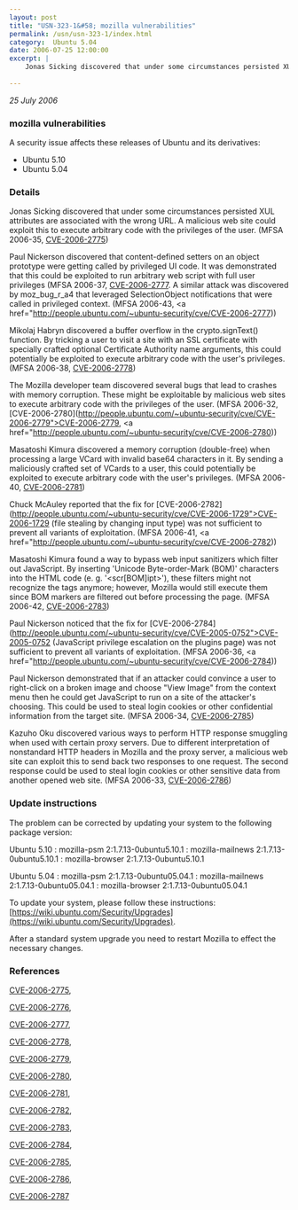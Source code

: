 ```yaml
---
layout: post
title: "USN-323-1&#58; mozilla vulnerabilities"
permalink: /usn/usn-323-1/index.html
category:  Ubuntu 5.04
date: 2006-07-25 12:00:00
excerpt: |
    Jonas Sicking discovered that under some circumstances persisted XUL attributes are associated with the wrong URL. A malicious web site could exploit this to execute arbitrary code with the privileges of the user. (MFSA 2006-35, [CVE-2006-2775](http://people.ubuntu.com/~ubuntu-security/cve/CVE-2006-2775))
    
--- 
```

 
 

*25 July 2006*

### mozilla vulnerabilities

A security issue affects these releases of Ubuntu and its derivatives:

* Ubuntu 5.10
* Ubuntu 5.04

### Details

Jonas Sicking discovered that under some circumstances persisted XUL attributes are associated with the wrong URL. A malicious web site could exploit this to execute arbitrary code with the privileges of the user. (MFSA 2006-35, [CVE-2006-2775](http://people.ubuntu.com/~ubuntu-security/cve/CVE-2006-2775))

Paul Nickerson discovered that content-defined setters on an object prototype were getting called by privileged UI code. It was demonstrated that this could be exploited to run arbitrary web script with full user privileges (MFSA 2006-37, [CVE-2006-2777](http://people.ubuntu.com/~ubuntu-security/cve/CVE-2006-2776">CVE-2006-2776</a>). A similar attack was discovered by moz_bug_r_a4 that leveraged SelectionObject notifications that were called in privileged context. (MFSA 2006-43, <a href="http://people.ubuntu.com/~ubuntu-security/cve/CVE-2006-2777))

Mikolaj Habryn discovered a buffer overflow in the crypto.signText() function. By tricking a user to visit a site with an SSL certificate with specially crafted optional Certificate Authority name arguments, this could potentially be exploited to execute arbitrary code with the user&#39;s privileges. (MFSA 2006-38, [CVE-2006-2778](http://people.ubuntu.com/~ubuntu-security/cve/CVE-2006-2778))

The Mozilla developer team discovered several bugs that lead to crashes with memory corruption. These might be exploitable by malicious web sites to execute arbitrary code with the privileges of the user. (MFSA 2006-32, [CVE-2006-2780](http://people.ubuntu.com/~ubuntu-security/cve/CVE-2006-2779">CVE-2006-2779</a>, <a href="http://people.ubuntu.com/~ubuntu-security/cve/CVE-2006-2780))

Masatoshi Kimura discovered a memory corruption (double-free) when processing a large VCard with invalid base64 characters in it. By sending a maliciously crafted set of VCards to a user, this could potentially be exploited to execute arbitrary code with the user&#39;s privileges. (MFSA 2006-40, [CVE-2006-2781](http://people.ubuntu.com/~ubuntu-security/cve/CVE-2006-2781))

Chuck McAuley reported that the fix for [CVE-2006-2782](http://people.ubuntu.com/~ubuntu-security/cve/CVE-2006-1729">CVE-2006-1729</a> (file stealing by changing input type) was not sufficient to prevent all variants of exploitation. (MFSA 2006-41, <a href="http://people.ubuntu.com/~ubuntu-security/cve/CVE-2006-2782))

Masatoshi Kimura found a way to bypass web input sanitizers which filter out JavaScript. By inserting &#39;Unicode Byte-order-Mark (BOM)&#39; characters into the HTML code (e. g. &#39;&lt;scr[BOM]ipt&gt;&#39;), these filters might not recognize the tags anymore; however, Mozilla would still execute them since BOM markers are filtered out before processing the page. (MFSA 2006-42, [CVE-2006-2783](http://people.ubuntu.com/~ubuntu-security/cve/CVE-2006-2783))

Paul Nickerson noticed that the fix for [CVE-2006-2784](http://people.ubuntu.com/~ubuntu-security/cve/CVE-2005-0752">CVE-2005-0752</a> (JavaScript privilege escalation on the plugins page) was not sufficient to prevent all variants of exploitation. (MFSA 2006-36, <a href="http://people.ubuntu.com/~ubuntu-security/cve/CVE-2006-2784))

Paul Nickerson demonstrated that if an attacker could convince a user to right-click on a broken image and choose &quot;View Image&quot; from the context menu then he could get JavaScript to run on a site of the attacker&#39;s choosing. This could be used to steal login cookies or other confidential information from the target site. (MFSA 2006-34, [CVE-2006-2785](http://people.ubuntu.com/~ubuntu-security/cve/CVE-2006-2785))

Kazuho Oku discovered various ways to perform HTTP response smuggling when used with certain proxy servers. Due to different interpretation of nonstandard HTTP headers in Mozilla and the proxy server, a malicious web site can exploit this to send back two responses to one request. The second response could be used to steal login cookies or other sensitive data from another opened web site. (MFSA 2006-33, [CVE-2006-2786](http://people.ubuntu.com/~ubuntu-security/cve/CVE-2006-2786))

### Update instructions

The problem can be corrected by updating your system to the following package version:

Ubuntu 5.10
 : mozilla-psm <span>2:1.7.13-0ubuntu5.10.1</span>
 : mozilla-mailnews <span>2:1.7.13-0ubuntu5.10.1</span>
 : mozilla-browser <span>2:1.7.13-0ubuntu5.10.1</span>

Ubuntu 5.04
 : mozilla-psm <span>2:1.7.13-0ubuntu05.04.1</span>
 : mozilla-mailnews <span>2:1.7.13-0ubuntu05.04.1</span>
 : mozilla-browser <span>2:1.7.13-0ubuntu05.04.1</span>

To update your system, please follow these instructions: [https://wiki.ubuntu.com/Security/Upgrades](https://wiki.ubuntu.com/Security/Upgrades).

After a standard system upgrade you need to restart Mozilla to effect the necessary changes.

### References

 
 [CVE-2006-2775](http://people.ubuntu.com/~ubuntu-security/cve/CVE-2006-2775), 

 [CVE-2006-2776](http://people.ubuntu.com/~ubuntu-security/cve/CVE-2006-2776), 

 [CVE-2006-2777](http://people.ubuntu.com/~ubuntu-security/cve/CVE-2006-2777), 

 [CVE-2006-2778](http://people.ubuntu.com/~ubuntu-security/cve/CVE-2006-2778), 

 [CVE-2006-2779](http://people.ubuntu.com/~ubuntu-security/cve/CVE-2006-2779), 

 [CVE-2006-2780](http://people.ubuntu.com/~ubuntu-security/cve/CVE-2006-2780), 

 [CVE-2006-2781](http://people.ubuntu.com/~ubuntu-security/cve/CVE-2006-2781), 

 [CVE-2006-2782](http://people.ubuntu.com/~ubuntu-security/cve/CVE-2006-2782), 

 [CVE-2006-2783](http://people.ubuntu.com/~ubuntu-security/cve/CVE-2006-2783), 

 [CVE-2006-2784](http://people.ubuntu.com/~ubuntu-security/cve/CVE-2006-2784), 

 [CVE-2006-2785](http://people.ubuntu.com/~ubuntu-security/cve/CVE-2006-2785), 

 [CVE-2006-2786](http://people.ubuntu.com/~ubuntu-security/cve/CVE-2006-2786), 

 [CVE-2006-2787](http://people.ubuntu.com/~ubuntu-security/cve/CVE-2006-2787)
 

